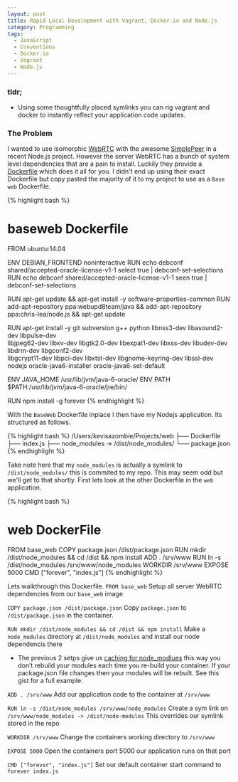 ```yaml
---
layout: post
title: Rapid Local Development with Vagrant, Docker.io and Node.js
category: Programming
tags:
  - JavaScript
  - Conventions
  - Docker.io
  - Vagrant
  - Node.js
---
```


### tldr;
* Using some thoughtfully placed symlinks you can rig vagrant and docker to instantly reflect your application code updates.


### The Problem
I wanted to use isomorphic [WebRTC](https://github.com/js-platform/node-webrtc) with the awesome [SimplePeer](https://github.com/feross/simple-peer) in a recent Node.js project. However the server WebRTC has a bunch of system level dependencies that are a pain to install. Luckily they provide a [Dockerfile](https://github.com/js-platform/node-webrtc/blob/develop/Dockerfile) which does it all for you. I didn't end up using their exact Dockerfile but copy pasted the majority of it to my project to use as a `Base web` Dockerfile.

{% highlight bash %}
# baseweb Dockerfile
FROM ubuntu:14.04

ENV DEBIAN_FRONTEND noninteractive
RUN echo debconf shared/accepted-oracle-license-v1-1 select true | debconf-set-selections
RUN echo debconf shared/accepted-oracle-license-v1-1 seen true | debconf-set-selections

RUN apt-get update && apt-get install -y software-properties-common
RUN add-apt-repository ppa:webupd8team/java && add-apt-repository ppa:chris-lea/node.js && apt-get update

RUN apt-get install -y git subversion g++ python libnss3-dev libasound2-dev libpulse-dev \
libjpeg62-dev libxv-dev libgtk2.0-dev libexpat1-dev libxss-dev libudev-dev libdrm-dev libgconf2-dev \
libgcrypt11-dev libpci-dev libxtst-dev libgnome-keyring-dev libssl-dev nodejs oracle-java6-installer oracle-java6-set-default

ENV JAVA_HOME /usr/lib/jvm/java-6-oracle/
ENV PATH $PATH:/usr/lib/jvm/java-6-oracle/jre/bin/


RUN npm install -g forever
{% endhighlight %}

With the `BaseWeb` Dockerfile inplace I then have my Nodejs application. Its structured as follows. 

{% highlight bash %}
/Users/kevisazombie/Projects/web
├── Dockerfile
├── index.js
├── node_modules -> /dist/node_modules/
└── package.json
{% endhighlight %}

Take note here that my `node_modules` is actually a symlink to `/dist/node_modules/` this is commited to my repo. This may seem odd but we'll get to that shortly. First lets look at the other Dockerfile in the `web` application.

{% highlight bash %}
# web DockerFile
FROM base_web
COPY package.json /dist/package.json
RUN mkdir /dist/node_modules && cd /dist && npm install
ADD . /srv/www
RUN ln -s /dist/node_modules /srv/www/node_modules
WORKDIR /srv/www
EXPOSE 5000
CMD ["forever", "index.js"]
{% endhighlight %}

Lets walkthrough this Dockerfile.
`FROM base_web`
Setup all server WebRTC dependencies from our `base_web` image

`COPY package.json /dist/package.json`
Copy `package.json` to `/dist/package.json` in the container.

`RUN mkdir /dist/node_modules && cd /dist && npm install`
Make a `node_modules` directory at `/dist/node_modules` and install our node dependencis there
* The previous 2 setps give us [caching for node_modlues](http://bitjudo.com/blog/2014/03/13/building-efficient-dockerfiles-node-dot-js/)
this way you don’t rebuild your modules each time you re-build your container. If your package.json file changes then your modules will be rebuilt. See this gist for a full example.

`ADD . /srv/www`
Add our application code to the container at `/srv/www`

`RUN ln -s /dist/node_modules /srv/www/node_modules`
Create a sym link on `/srv/www/node_modules -> /dist/node-modules` This overrides our symlink stored in the repo

`WORKDIR /srv/www`
Change the containers working directory to `/srv/www`

`EXPOSE 5000`
Open the containers port 5000 our application runs on that port

`CMD ["forever", "index.js"]`
Set our default container start command to `forever index.js`






